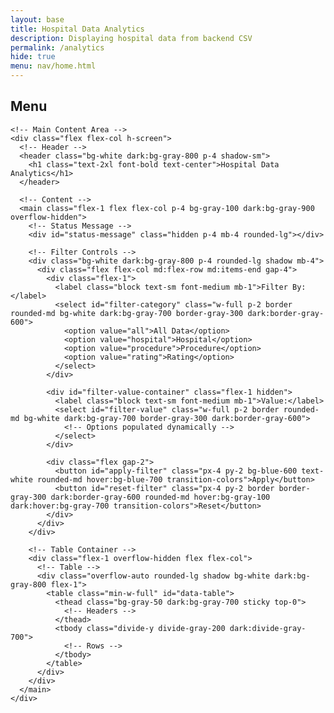 ```yaml
---
layout: base 
title: Hospital Data Analytics
description: Displaying hospital data from backend CSV
permalink: /analytics
hide: true
menu: nav/home.html
---
```



<div class="min-h-screen bg-gray-100 dark:bg-gray-900 text-gray-900 dark:text-gray-100">
  <div class="grid grid-cols-1 md:grid-cols-[12rem_1fr] min-h-screen">
    <!-- Sidebar -->
    <!-- Sidebar -->
  <div class="bg-gray-200 dark:bg-gray-800 p-4 shadow-md">
    <h2 class="text-lg font-semibold text-center md:text-left mb-4">Menu</h2>
    <nav class="space-y-4 text-center md:text-left">
      <!-- Add any relevant nav items here if needed -->
    </nav>
  </div>


    <!-- Main Content Area -->
    <div class="flex flex-col h-screen">
      <!-- Header -->
      <header class="bg-white dark:bg-gray-800 p-4 shadow-sm">
        <h1 class="text-2xl font-bold text-center">Hospital Data Analytics</h1>
      </header>

      <!-- Content -->
      <main class="flex-1 flex flex-col p-4 bg-gray-100 dark:bg-gray-900 overflow-hidden">
        <!-- Status Message -->
        <div id="status-message" class="hidden p-4 mb-4 rounded-lg"></div>

        <!-- Filter Controls -->
        <div class="bg-white dark:bg-gray-800 p-4 rounded-lg shadow mb-4">
          <div class="flex flex-col md:flex-row md:items-end gap-4">
            <div class="flex-1">
              <label class="block text-sm font-medium mb-1">Filter By:</label>
              <select id="filter-category" class="w-full p-2 border rounded-md bg-white dark:bg-gray-700 border-gray-300 dark:border-gray-600">
                <option value="all">All Data</option>
                <option value="hospital">Hospital</option>
                <option value="procedure">Procedure</option>
                <option value="rating">Rating</option>
              </select>
            </div>

            <div id="filter-value-container" class="flex-1 hidden">
              <label class="block text-sm font-medium mb-1">Value:</label>
              <select id="filter-value" class="w-full p-2 border rounded-md bg-white dark:bg-gray-700 border-gray-300 dark:border-gray-600">
                <!-- Options populated dynamically -->
              </select>
            </div>

            <div class="flex gap-2">
              <button id="apply-filter" class="px-4 py-2 bg-blue-600 text-white rounded-md hover:bg-blue-700 transition-colors">Apply</button>
              <button id="reset-filter" class="px-4 py-2 border border-gray-300 dark:border-gray-600 rounded-md hover:bg-gray-100 dark:hover:bg-gray-700 transition-colors">Reset</button>
            </div>
          </div>
        </div>

        <!-- Table Container -->
        <div class="flex-1 overflow-hidden flex flex-col">
          <!-- Table -->
          <div class="overflow-auto rounded-lg shadow bg-white dark:bg-gray-800 flex-1">
            <table class="min-w-full" id="data-table">
              <thead class="bg-gray-50 dark:bg-gray-700 sticky top-0">
                <!-- Headers -->
              </thead>
              <tbody class="divide-y divide-gray-200 dark:divide-gray-700">
                <!-- Rows -->
              </tbody>
            </table>
          </div>
        </div>
      </main>
    </div>
  </div>
</div>

<script type="module">
import { pythonURI, fetchOptions } from '{{site.baseurl}}/assets/js/api/config.js';

document.addEventListener('DOMContentLoaded', async () => {
  const statusEl = document.getElementById('status-message');
  const tableHead = document.querySelector("#data-table thead");
  const tableBody = document.querySelector("#data-table tbody");
  const filterCategory = document.getElementById('filter-category');
  const filterValue = document.getElementById('filter-value');
  const filterValueContainer = document.getElementById('filter-value-container');
  const applyFilter = document.getElementById('apply-filter');
  const resetFilter = document.getElementById('reset-filter');
  
  let allData = [];
  let filteredData = [];

  // Show loading state
  function showLoading(message) {
    statusEl.textContent = message;
    statusEl.className = "p-4 mb-4 text-blue-800 bg-blue-100 dark:bg-blue-200 dark:text-blue-800 rounded-lg";
    statusEl.classList.remove("hidden");
  }

  // Show error message
  function showError(message) {
    statusEl.textContent = message;
    statusEl.className = "p-4 mb-4 text-red-800 bg-red-100 dark:bg-red-200 dark:text-red-800 rounded-lg";
    statusEl.classList.remove("hidden");
  }

  // Hide status message
  function hideStatus() {
    statusEl.classList.add("hidden");
  }

  // Fetch data from backend API
  async function fetchData() {
    showLoading("Loading hospital data...");
    tableHead.innerHTML = '';
    tableBody.innerHTML = '';
    
    try {
      const response = await fetch(`${pythonURI}/api/analytics`, {
        ...fetchOptions,
        method: "GET"
      });
      
      if (!response.ok) {
        throw new Error(`HTTP error! Status: ${response.status}`);
      }
      
      const result = await response.json();
      
      if (!result.success) {
        throw new Error(result.error || "Failed to load data");
      }
      
      if (result.data && result.data.length > 0) {
        allData = result.data;
        filteredData = [...allData];
        renderTable();
        setupFilters();
        hideStatus();
      } else {
        showError("No data available");
      }
    } catch (error) {
      console.error('Error:', error);
      showError(`Error loading data: ${error.message}`);
      tableBody.innerHTML = `
        <tr>
          <td colspan="100%" class="px-6 py-4 text-center text-gray-500">
            Failed to load data. Please try again later.
          </td>
        </tr>`;
    }
  }

  // Render the data table
  function renderTable(data = filteredData) {
    tableHead.innerHTML = '';
    tableBody.innerHTML = '';
    
    if (data.length === 0) {
      tableBody.innerHTML = `
        <tr>
          <td colspan="100%" class="px-6 py-4 text-center text-gray-500">
            No matching data found
          </td>
        </tr>`;
      return;
    }
    
    // Create headers from first item's keys
    const headerRow = document.createElement('tr');
    Object.keys(data[0]).forEach(key => {
      if (key.startsWith('_')) return; // Skip internal fields
      
      const th = document.createElement('th');
      th.className = 'px-6 py-3 text-left text-xs font-medium text-gray-500 dark:text-gray-300 uppercase tracking-wider';
      th.textContent = formatHeader(key);
      headerRow.appendChild(th);
    });
    tableHead.appendChild(headerRow);
    
    // Create table rows
    data.forEach(item => {
      const row = document.createElement('tr');
      row.className = 'hover:bg-gray-50 dark:hover:bg-gray-700 transition-colors';
      
      Object.entries(item).forEach(([key, value]) => {
        if (key.startsWith('_')) return;
        
        const td = document.createElement('td');
        td.className = 'px-6 py-4 whitespace-nowrap text-sm text-gray-700 dark:text-gray-300';

        td.textContent = value !== null ? value : '';
        row.appendChild(td);
      });
      
      tableBody.appendChild(row);
    });
  }

  function formatHeader(key) {
    return key
      .replace(/_/g, ' ')                      // Replace underscores with spaces
      .replace(/([a-z])([A-Z])/g, '$1 $2')     // Add space before capital letters
      .replace(/\b\w/g, l => l.toUpperCase())  // Capitalize first letter of each word
      .trim();
  }

  // Set up filter controls
  function setupFilters() {
    filterCategory.addEventListener('change', () => {
      const category = filterCategory.value;
      
      if (category === 'all') {
        filterValueContainer.classList.add('hidden');
        return;
      }
      
      filterValueContainer.classList.remove('hidden');
      
      // Get unique values for the selected category
      const uniqueValues = [...new Set(allData.map(item => {
        if (category === 'hospital') return item.HOSPITAL || item.HOSPITAL_NAME;
        if (category === 'procedure') return item.PROCEDURE || item.PERFORMANCE_MEASURE;
        if (category === 'rating') return item.RATING;
        return item[category.toUpperCase()];
      }))].filter(Boolean).sort();
      
      // Populate value dropdown
      filterValue.innerHTML = '';
      uniqueValues.forEach(value => {
        const option = document.createElement('option');
        option.value = value;
        option.textContent = value;
        filterValue.appendChild(option);
      });
    });
    
    applyFilter.addEventListener('click', () => {
      const category = filterCategory.value;
      const value = filterValue.value;
      
      if (category === 'all') {
        filteredData = [...allData];
        renderTable();
        return;
      }
      
      // Filter the data
      filteredData = allData.filter(item => {
        const itemValue = category === 'hospital' ? (item.HOSPITAL || item.HOSPITAL_NAME) :
                         category === 'procedure' ? (item.PROCEDURE || item.PERFORMANCE_MEASURE) :
                         item[category.toUpperCase()];
        return itemValue === value;
      });
      
      renderTable();
    });
    
    resetFilter.addEventListener('click', () => {
      filterCategory.value = 'all';
      filterValueContainer.classList.add('hidden');
      filteredData = [...allData];
      renderTable();
    });
  }

  // Initial data load
  await fetchData();
});
</script>